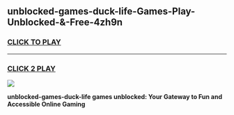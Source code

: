 
## unblocked-games-duck-life-Games-Play-Unblocked-&-Free-4zh9n
<h3>
<a href="https://premium76.site?title=unblocked-games-duck-life&ref=24A">CLICK TO PLAY</a></h3>
<hr>

<h3>
<a href="https://premium76.site?title=unblocked-games-duck-life&ref=24A">CLICK 2 PLAY</a>
  
</h3>

<a href="https://premium76.site?title=unblocked-games-duck-life&ref=24A"><img src="https://clearcache.store/games.png"></a>


**unblocked-games-duck-life games unblocked: Your Gateway to Fun and Accessible Online Gaming**
